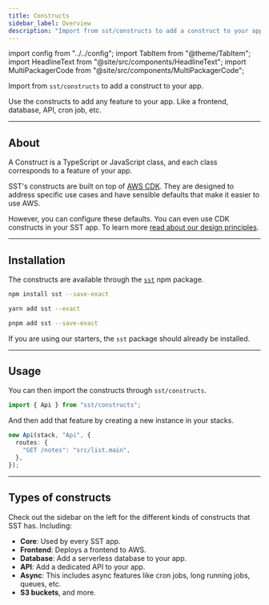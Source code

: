 ```yaml
---
title: Constructs
sidebar_label: Overview
description: "Import from sst/constructs to add a construct to your app."
---
```


import config from "../../config";
import TabItem from "@theme/TabItem";
import HeadlineText from "@site/src/components/HeadlineText";
import MultiPackagerCode from "@site/src/components/MultiPackagerCode";

<HeadlineText>

Import from `sst/constructs` to add a construct to your app.

</HeadlineText>

Use the constructs to add any feature to your app. Like a frontend, database, API, cron job, etc.

---

## About

A Construct is a TypeScript or JavaScript class, and each class corresponds to a feature of your app.

SST's constructs are built on top of [AWS CDK](https://aws.amazon.com/cdk/). They are designed to address specific use cases and have sensible defaults that make it easier to use AWS.

However, you can configure these defaults. You can even use CDK constructs in your SST app. To learn more [read about our design principles](../design-principles.md#progressive-disclosure).

---

## Installation

The constructs are available through the [`sst`](https://www.npmjs.com/package/sst) npm package.

<MultiPackagerCode>
<TabItem value="npm">

```bash
npm install sst --save-exact
```

</TabItem>
<TabItem value="yarn">

```bash
yarn add sst --exact
```

</TabItem>
<TabItem value="pnpm">

```bash
pnpm add sst --save-exact
```

</TabItem>
</MultiPackagerCode>

If you are using our starters, the `sst` package should already be installed.

---

## Usage

You can then import the constructs through `sst/constructs`.

```ts
import { Api } from "sst/constructs";
```

And then add that feature by creating a new instance in your stacks.

```ts
new Api(stack, "Api", {
  routes: {
    "GET /notes": "src/list.main",
  },
});
```

---

## Types of constructs

Check out the sidebar on the left for the different kinds of constructs that SST has. Including:

- **Core**: Used by every SST app.
- **Frontend**: Deploys a frontend to AWS.
- **Database**: Add a serverless database to your app.
- **API**: Add a dedicated API to your app.
- **Async**: This includes async features like cron jobs, long running jobs, queues, etc.
- **S3 buckets**, and more.
